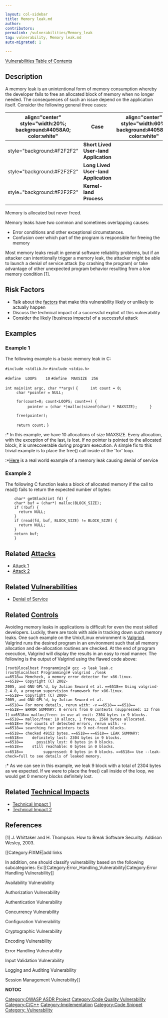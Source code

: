 ```yaml
---

layout: col-sidebar
title: Memory leak.md
author: 
contributors: 
permalink: /vulnerabilities/Memory_leak
tag: vulnerability, Memory leak.md
auto-migrated: 1

---
```


[Vulnerabilities Table of Contents](ASDR_TOC_Vulnerabilities "wikilink")

## Description

A memory leak is an unintentional form of memory consumption whereby the
developer fails to free an allocated block of memory when no longer
needed. The consequences of such an issue depend on the application
itself. Consider the following general three cases:

| align="center" style="width:20%; background:\#4058A0; color:white" | Case                                  | align="center" style="width:60%; background:\#4058A0; color:white" | Description of Consequence  |
| ------------------------------------------------------------------ | ------------------------------------- | ------------------------------------------------------------------ | --------------------------- |
| style="background:\#F2F2F2"                                        | **Short Lived User-land Application** |                                                                    | style="background:\#F2F2F2" |
| style="background:\#F2F2F2"                                        | **Long Lived User-land Application**  |                                                                    | style="background:\#F2F2F2" |
| style="background:\#F2F2F2"                                        | **Kernel-land Process**               |                                                                    | style="background:\#F2F2F2" |
|                                                                    |                                       |                                                                    |                             |

Memory is allocated but never freed.

Memory leaks have two common and sometimes overlapping causes:

  - Error conditions and other exceptional circumstances.
  - Confusion over which part of the program is responsible for freeing
    the memory

Most memory leaks result in general software reliability problems, but
if an attacker can intentionally trigger a memory leak, the attacker
might be able to launch a denial of service attack (by crashing the
program) or take advantage of other unexpected program behavior
resulting from a low memory condition \[1\].

## Risk Factors

  - Talk about the [factors](OWASP_Risk_Rating_Methodology "wikilink")
    that make this vulnerability likely or unlikely to actually happen
  - Discuss the technical impact of a successful exploit of this
    vulnerability
  - Consider the likely \[business impacts\] of a successful attack

## Examples

### Example 1

The following example is a basic memory leak in C:

`#include <stdlib.h>`
`#include <stdio.h>`

`#define  LOOPS    10`
`#define  MAXSIZE  256`

`int main(int argc, char **argv)`
`{`
`     int count = 0;`
`     char *pointer = NULL;`

`     for(count=0; count<LOOPS; count++) {`
`          pointer = (char *)malloc(sizeof(char) * MAXSIZE);`
`     }`

`     free(pointer);`

`     return count;`
`}`

:\* In this example, we have 10 allocations of size MAXSIZE. Every
allocation, with the exception of the last, is lost. If no pointer is
pointed to the allocated block, it is unrecoverable during program
execution. A simple fix to this trivial example is to place the free()
call inside of the 'for' loop.

:\*[Here](http://www.securiteam.com/securitynews/5ZP0M1PIUI.html) is a
real world example of a memory leak causing denial of service

### Example 2

The following C function leaks a block of allocated memory if the call
to read() fails to return the expected number of bytes:

```
    char* getBlock(int fd) {
    char* buf = (char*) malloc(BLOCK_SIZE);
    if (!buf) {
      return NULL;
    }
    if (read(fd, buf, BLOCK_SIZE) != BLOCK_SIZE) {
      return NULL;
    }
    return buf;
    }
```

## Related [Attacks](Attacks "wikilink")

  - [Attack 1](Attack_1 "wikilink")
  - [Attack 2](Attack_2 "wikilink")

## Related [Vulnerabilities](Vulnerabilities "wikilink")

  - [Denial of Service](Denial_of_Service "wikilink")

## Related [Controls](Controls "wikilink")

Avoiding memory leaks in applications is difficult for even the most
skilled developers. Luckily, there are tools with aide in tracking down
such memory leaks. One such example on the Unix/Linux environment is
[Valgrind](http://valgrind.org/). Valgrind runs the desired program in
an environment such that all memory allocation and de-allocation
routines are checked. At the end of program execution, Valgrind will
display the results in an easy to read manner. The following is the
output of Valgrind using the flawed code above:

`[root@localhost Programming]# gcc -o leak leak.c`
`[root@localhost Programming]# valgrind ./leak`
`==6518== Memcheck, a memory error detector for x86-linux.`
`==6518== Copyright (C) 2002-2005, and GNU GPL'd, by Julian Seward et al.`
`==6518== Using valgrind-2.4.0, a program supervision framework for x86-linux.`
`==6518== Copyright (C) 2000-2005, and GNU GPL'd, by Julian Seward et al.`
`==6518== For more details, rerun with: -v`
`==6518==`
`==6518==`
`==6518== ERROR SUMMARY: 0 errors from 0 contexts (suppressed: 13 from 1)`
`==6518== malloc/free: in use at exit: 2304 bytes in 9 blocks.`
`==6518== malloc/free: 10 allocs, 1 frees, 2560 bytes allocated.`
`==6518== For counts of detected errors, rerun with: -v`
`==6518== searching for pointers to 9 not-freed blocks.`
`==6518== checked 49152 bytes.`
`==6518==`
`==6518== LEAK SUMMARY:`
`==6518==    definitely lost: 2304 bytes in 9 blocks.`
`==6518==      possibly lost: 0 bytes in 0 blocks.`
`==6518==    still reachable: 0 bytes in 0 blocks.`
`==6518==         suppressed: 0 bytes in 0 blocks.`
`==6518== Use --leak-check=full to see details of leaked memory.`

:\* As we can see in this example, we leak 9 block with a total of 2304
bytes as we expected. If we were to place the free() call inside of the
loop, we would get 0 memory blocks definitely lost.

## Related [Technical Impacts](Technical_Impacts "wikilink")

  - [Technical Impact 1](Technical_Impact_1 "wikilink")
  - [Technical Impact 2](Technical_Impact_2 "wikilink")

## References

\[1\] J. Whittaker and H. Thompson. How to Break Software Security.
Addison Wesley, 2003.

\[\[Category:FIXME|add links

In addition, one should classify vulnerability based on the following
subcategories:
Ex:\[\[Category:Error_Handling_Vulnerability|Category:Error Handling
Vulnerability\]\]

Availability Vulnerability

Authorization Vulnerability

Authentication Vulnerability

Concurrency Vulnerability

Configuration Vulnerability

Cryptographic Vulnerability

Encoding Vulnerability

Error Handling Vulnerability

Input Validation Vulnerability

Logging and Auditing Vulnerability

Session Management Vulnerability\]\]

__NOTOC__

[Category:OWASP ASDR Project](Category:OWASP_ASDR_Project "wikilink")
[Category:Code Quality
Vulnerability](Category:Code_Quality_Vulnerability "wikilink")
[Category:C/C++](Category:C/C++ "wikilink")
[Category:Implementation](Category:Implementation "wikilink")
[Category:Code Snippet](Category:Code_Snippet "wikilink") [Category:
Vulnerability](Category:_Vulnerability "wikilink")
